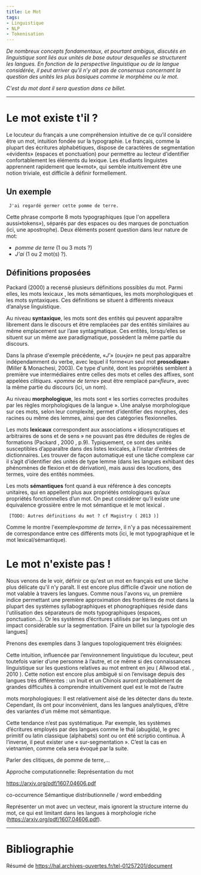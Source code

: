 ```yaml
---
title: Le Mot
tags:
- Linguistique
- NLP
- Tokenisation
---
```


*De nombreux concepts fondamentaux, et pourtant ambigus, discutés en linguistique sont liés aux unités de base autour desquelles se structurent les langues. En fonction de la perspective linguistique ou de la langue considérée, il peut arriver qu’il n’y ait pas de consensus concernant la question des unités les plus basiques comme le morphème ou le mot.*

*C'est du mot dont il sera question dans ce billet.*
<!-- more -->

___
# Le mot existe t'il ?

Le locuteur du français a une compréhension intuitive de ce qu’il considère être un mot, intuition fondée sur la typographie. Le français, comme la plupart des écritures alphabétiques, dispose de caractères de segmentation «évidents» (espaces et ponctuation) pour permettre au lecteur d’identifier confortablement les éléments du lexique.
Les étudiants linguistes apprennent rapidement que le«mot», qui semble intuitivement être une notion triviale, est difficile à définir formellement.

## Un exemple

     J'ai regardé germer cette pomme de terre.

 Cette phrase comporte 8 mots typographiques (que l'on appellera aussi«tokens»), séparés par des espaces ou des marques de ponctuation (ici, une apostrophe). Deux éléments posent question dans leur nature de mot:
* *pomme de terre* (1 ou 3 mots ?)
* *J'ai* (1 ou 2 mot(s) ?).

## Définitions proposées


Packard (2000) a recensé plusieurs définitions possibles du mot. Parmi elles, les mots lexicaux , les mots sémantiques, les mots morphologiques et les mots syntaxiques. Ces définitions se situent à différents niveaux d’analyse linguistique.

 Au niveau **syntaxique**, les mots sont des entités qui peuvent apparaître librement dans le discours et être remplacées par des entités similaires au même emplacement sur l’axe syntagmatique. Ces entités, lorsqu’elles se situent sur un même axe paradigmatique, possèdent la même partie du discours.

 Dans la phrase d'exemple précédente, «*J'*» (ou«*je*» ne peut pas apparaître indépendamment du verbe, avec lequel il forme«un seul mot **prosodique**» (Miller & Monachesi, 2003). Ce type d'unité, dont les propriétés semblent à première vue intermédiaires entre celles des mots et celles des affixes, sont appelées *clitiques*.
«*pomme de terre*» peut être remplacé par«*fleur*», avec la même partie du discours (ici, un nom).

 Au niveau **morphologique**, les mots sont « les sorties correctes produites par les règles morphologiques de la langue ». Une analyse morphologique sur ces mots, selon leur complexité, permet d’identifier des morphes, des racines ou même des lemmes, ainsi que des catégories flexionnelles.

 Les mots **lexicaux** correspondent aux associations « idiosyncratiques et arbitraires de sons et de sens » ne pouvant pas être déduites de règles de formations (Packard , 2000 , p.9). Typiquement, ce sont des unités susceptibles d’apparaître dans des listes lexicales, à l’instar d’entrées de dictionnaires. Les trouver de façon automatique est une tâche complexe car il s’agit d’identifier des unités de type lemme (dans les langues exhibant des phénomènes de flexion et de dérivation), mais aussi des locutions, des termes, voire des entités nommées.

 Les mots **sémantiques** font quand à eux référence à des concepts unitaires, qui en appellent plus aux propriétés ontologiques qu’aux propriétés fonctionnelles d’un mot. On peut considérer qu’il existe une équivalence grossière entre le mot sémantique et le mot lexical .


	 [TODO: Autres définitions du mot ? cf Magistry ( 2013 )]

 Comme le montre l'exemple«*pomme de terre*», il n'y a pas nécessairement de correspondance entre ces différents mots (ici, le mot typographique et le mot lexical/sémantique).


# Le mot n'existe pas !


Nous venons de le voir, définir ce qu'est un mot en français est une tâche plus délicate qu'il n'y paraît. Il est encore plus difficile d’avoir une notion de mot valable à travers les langues.
Comme nous l'avons vu, un première indice permettant une première approximation des frontières de mot dans la plupart des systèmes syllabographiques et phonographiques réside dans l'utilisation des séparateurs de mots typographiques (espaces, ponctuation...). Or les systèmes d’écritures utilisés par les langues ont un impact considérable sur la segmentation. [Faire un billet sur la typologie des langues]


Prenons des exemples dans 3 langues topologiquement très éloignées:




Cette intuition, influencée par l’environnement linguistique du locuteur, peut toutefois varier d’une personne à l’autre, et ce même si des connaissances linguistique sur les questions relatives au mot entrent en jeu ( Allwood etal. , 2010 ). Cette notion est encore plus ambiguë si on l’envisage depuis des langues très différentes : un Inuit et un Chinois auront probablement de grandes difficultés à comprendre intuitivement quel est le mot de l’autre


mots morphologiques: Il est relativement aisé de les détecter dans du texte. Cependant, ils ont pour inconvénient, dans les langues analytiques, d’être des variantes d’un même mot sémantique.

Cette tendance n’est pas systématique. Par exemple, les systèmes d’écritures employés par des langues
comme le thaï (abugida), le grec primitif ou latin classique (alphabets) sont ou ont été
scriptio continua. À l’inverse, il peut exister une « sur-segmentation ». C’est la cas en vietnamien, comme cela sera évoqué par la suite.






Parler des clitiques, de pomme de terre,...




Approche computationnelle: Représentation du mot

https://arxiv.org/pdf/1607.04606.pdf

co-occurrence
Sémantique distributionnelle / word embedding


Représenter un mot avec un vecteur, mais ignorent la structure interne du mot, ce qui est limitant dans les langues à morphologie riche (https://arxiv.org/pdf/1607.04606.pdf).


___


# Bibliographie

Résumé de https://hal.archives-ouvertes.fr/tel-01257201/document


